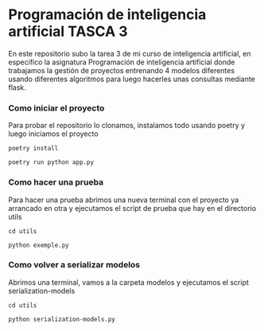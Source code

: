 # Programación de inteligencia artificial TASCA 3

En este repositorio subo la tarea 3 de mi curso de inteligencia artificial, en especifico la asignatura Programación de inteligencia artificial donde trabajamos la gestión de proyectos entrenando 4 modelos diferentes usando diferentes algoritmos para luego hacerles unas consultas mediante flask.

### Como iniciar el proyecto

Para probar el repositorio lo clonamos, instalamos todo usando poetry y luego iniciamos el proyecto

```
poetry install
```

```
poetry run python app.py
```

### Como hacer una prueba

Para hacer una prueba abrimos una nueva terminal con el proyecto ya arrancado en otra y ejecutamos el script de prueba que hay en el directorio utils

```
cd utils
```
```
python exemple.py
```

### Como volver a serializar modelos

Abrimos una terminal, vamos a la carpeta modelos y ejecutamos el script serialization-models

```
cd utils
```

```
python serialization-models.py
```